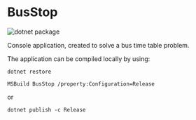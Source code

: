 # BusStop

![dotnet package](https://github.com/ExamRepos/BusStop/actions/workflows/main.yml/badge.svg)

Console application, created to solve a bus time table problem.

The application can be compiled locally by using:

```
dotnet restore

MSBuild BusStop /property:Configuration=Release
```

or


```
dotnet publish -c Release
```
